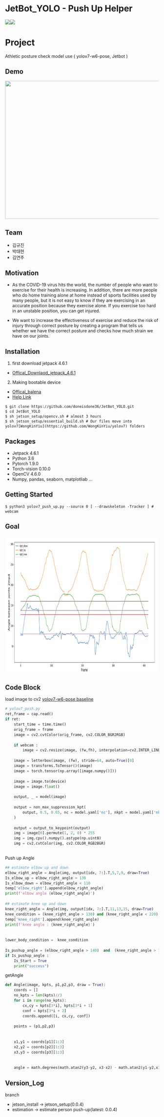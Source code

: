 # JetBot_YOLO - Push Up Helper
<img src="https://img.shields.io/badge/Jetson Nano-76B900?style=for-the-badge&logo=nvidia&logoColor=white"><img src="https://img.shields.io/badge/python-3776AB?style=for-the-badge&logo=python&logoColor=white">

# Project
Athletic posture check model  use ( yolov7-w6-pose, Jetbot )
 
 
## Demo
<img src="./demo.gif" width="800" height="450"/>

## Team

- 김규진 
- 박태현
- 김연주


## Motivation
- As the COVID-19 virus hits the world, the number of people who want to exercise for their health is increasing. In addition, there are more people who do home training alone at home instead of sports facilities used by many people, but it is not easy to know if they are exercising in an accurate position because they exercise alone. If you exercise too hard in an unstable position, you can get injured.


- We want to increase the effectiveness of exercise and reduce the risk of injury through correct posture by creating a program that tells us whether we have the correct posture and checks how much strain we have on our joints.



## Installation
1. first download jetpack 4.6.1
 - [Offical_Downlaod_jetpack_4.6.1](https://developer.nvidia.com/embedded/l4t/r32_release_v7.1/jp_4.6.1_b110_sd_card/jeston_nano/jetson-nano-jp461-sd-card-image.zip)
2. Making bootable device 
 - [Offical_balena](https://www.balena.io/etcher/)
 - [Help Link](https://www.balena.io/blog/getting-started-with-the-nvidia-jetson-nano-using-balena/) 

```
$ git clone https://github.com/doneisdone36/JetBot_YOLO.git
$ cd JetBot_YOLO  
$ sh jetson_setup/opencv.sh # almost 3 hours
$ sh jetson_setup/essential_build.sh # Our files move into yolov7[WongKinYiu](https://github.com/WongKinYiu/yolov7) folders

```

## Packages
 - Jetpack 4.6.1
 - Python 3.6
 - Pytorch 1.9.0
 - Torch-vision 0.10.0
 - OpenCV 4.6.0
 - Numpy, pandas, seaborn, matplotliab ...

## Getting Started
```
$ python3 yolov7_push_up.py --source 0 [ --drawskeleton -Tracker ] # webcam
```

## Goal
<img src="./push_up_analysis.png" width="800" height="450"/>

## Code Block
 load image to cv2 [yolov7-w6-pose baseline](https://github.com/WongKinYiu/yolov7/blob/main/tools/instance.ipynb)
```python
# yolov7_push.py
ret,frame = cap.read()
if ret:
    start_time = time.time()
    orig_frame = frame
    image = cv2.cvtColor(orig_frame, cv2.COLOR_BGR2RGB)
    
    if webcam :
        image = cv2.resize(image, (fw,fh), interpolation=cv2.INTER_LINEAR)
        
    image = letterbox(image, (fw), stride=64, auto=True)[0]
    image = transforms.ToTensor()(image)
    image = torch.tensor(np.array([image.numpy()]))
    
    image = image.to(device)
    image = image.float()
    
    output, _ = model(image)
        
    output = non_max_suppression_kpt(
        output, 0.5, 0.65, nc = model.yaml['nc'], nkpt = model.yaml['nkpt'], kpt_label=True
    )
    
    output = output_to_keypoint(output)
    img = image[0].permute(1, 2, 0) * 255
    img = img.cpu().numpy().astype(np.uint8)
    img = cv2.cvtColor(img, cv2.COLOR_RGB2BGR)
                
```
Push up Angle
```python
## estimate elbow up and down
elbow_right_angle = Angle(img, output[idx, 7:].T,5,7,9, draw=True)
Is_elbow_up = elbow_right_angle > 130
Is_elbow_down = elbow_right_angle < 110
temp['elbow_right'].append(elbow_right_angle)
print(f'elbow angle {elbow_right_angle}')

## estimate knee up and down
knee_right_angle = Angle(img, output[idx, 7:].T,11,13,15, draw=True)
knee_condition = (knee_right_angle > 130) and (knee_right_angle < 220)
temp['knee_right'].append(knee_right_angle)
print(f'knee angle : {knee_right_angle}')


lower_body_condition =  knee_condition

Is_pushup_angle = (elbow_right_angle > 140)  and  (knee_right_angle > 125)  
if Is_pushup_angle :
    Is_Start = True
    print("success")

```
getAngle
```python
def Angle(image, kpts, p1,p2,p3, draw = True):
    coords = []
    no_kpts = len(kpts)//3
    for i in range(no_kpts):
        cx,cy = kpts[3*i], kpts[3*i + 1]
        conf = kpts[3*i + 2]
        coords.append([i, cx,cy, conf])
        
    points = (p1,p2,p3)

    
    x1,y1 = coords[p1][1:3]
    x2,y2 = coords[p2][1:3]
    x3,y3 = coords[p3][1:3]
    
    
    angle = math.degrees(math.atan2(y3-y2, x3-x2) - math.atan2(y1-y2,x1-x2))

```
## Version_Log
branch
 - jetson_install -> jetson_setup(0.0.4)
 - estimation -> estimate person push-up(latest: 0.0.4)


